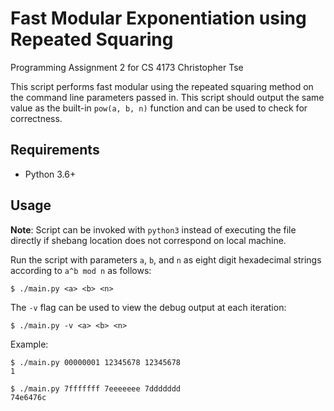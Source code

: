 # Fast Modular Exponentiation using Repeated Squaring

Programming Assignment 2 for CS 4173
Christopher Tse

This script performs fast modular using the repeated squaring method on the command line parameters passed in. This script should output the same value as the built-in `pow(a, b, n)` function and can be used to check for correctness.

## Requirements
* Python 3.6+

## Usage

**Note**: Script can be invoked with `python3` instead of executing the file directly if shebang location does not correspond on local machine. 


Run the script with parameters `a`, `b`, and `n` as eight digit hexadecimal strings according to `a^b mod n` as follows:

```
$ ./main.py <a> <b> <n>
```

The `-v` flag can be used to view the debug output at each iteration:

```
$ ./main.py -v <a> <b> <n>
```

Example:
```
$ ./main.py 00000001 12345678 12345678
1

$ ./main.py 7fffffff 7eeeeeee 7ddddddd
74e6476c
```

